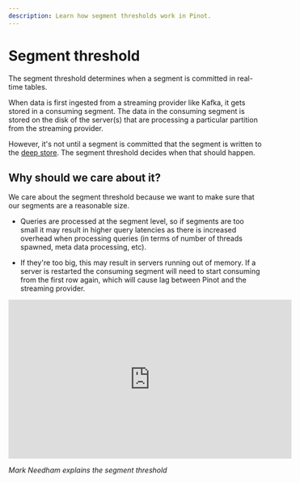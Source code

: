 ```yaml
---
description: Learn how segment thresholds work in Pinot.
---
```


# Segment threshold

The segment threshold determines when a segment is committed in real-time tables.

When data is first ingested from a streaming provider like Kafka, it gets stored in a consuming segment. 
The data in the consuming segment is stored on the disk of the server(s) that are processing a particular partition from the streaming provider.

However, it's not until a segment is committed that the segment is written to the [deep store](https://docs.pinot.apache.org/basics/components/deep-store). 
The segment threshold decides when that should happen.

## Why should we care about it?

We care about the segment threshold because we want to make sure that our segments are a reasonable size.

* Queries are processed at the segment level, so if segments are too small it may result in higher query latencies as there is increased overhead when processing queries (in terms of number of threads spawned, meta data processing, etc).


* If they're too big, this may result in servers running out of memory. If a server is restarted the consuming segment will need to start consuming from the first row again, which will cause lag between Pinot and the streaming provider.

<iframe width="560" height="315" src="https://www.youtube.com/embed/qBMv3CcKVsI" title="YouTube video player" frameborder="0" allow="accelerometer; autoplay; clipboard-write; encrypted-media; gyroscope; picture-in-picture" allowFullScreen></iframe>

*Mark Needham explains the segment threshold*